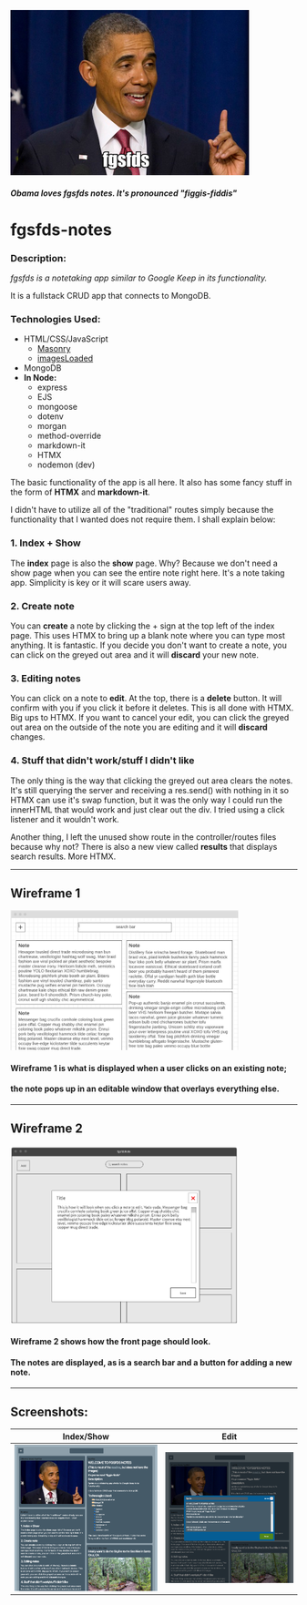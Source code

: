 ![obama](./img/obama.png)
##### Obama loves fgsfds notes. It's pronounced "figgis-fiddis"
# fgsfds-notes
### Description:
*fgsfds is a notetaking app similar to Google Keep in its functionality.*

It is a fullstack CRUD app that connects to MongoDB.

### Technologies Used:
- HTML/CSS/JavaScript
    - [Masonry](https://masonry.desandro.com/)
    - [imagesLoaded](https://imagesloaded.desandro.com/)
- MongoDB
- **In Node:**
    - express
    - EJS
    - mongoose
    - dotenv
    - morgan
    - method-override
    - markdown-it
    - HTMX
    - nodemon (dev)

The basic functionality of the app is all here. It also has some fancy stuff in the form of **HTMX** and **markdown-it**.

I didn't have to utilize all of the "traditional" routes simply because the functionality that I wanted does not require them. I shall explain below:

### 1. Index + Show
The **index** page is also the **show** page. Why?
Because we don't need a show page when you can see the entire note right here. It's a note taking app. Simplicity is key or it will scare users away.

### 2. Create note
You can **create** a note by clicking the + sign at the top left of the index page. This uses HTMX to bring up a blank note where you can type most anything. It is fantastic. If you decide you don't want to create a note, you can click on the greyed out area and it will **discard** your new note.

### 3. Editing notes
You can click on a note to **edit**. At the top, there is a **delete** button. It will confirm with you if you click it before it deletes. This is all done with HTMX. Big ups to HTMX. If you want to cancel your edit, you can click the greyed out area on the outside of the note you are editing and it will **discard** changes.

### 4. Stuff that didn't work/stuff I didn't like
The only thing is the way that clicking the greyed out area clears the notes. It's still querying the server and receiving a res.send() with nothing in it so HTMX can use it's swap function, but it was the only way I could run the innerHTML that would work and just clear out the div. I tried using a click listener and it wouldn't work.

Another thing, I left the unused show route in the controller/routes files because why not? There is also a new view called **results** that displays search results. More HTMX.
  
---
## Wireframe 1  
<a href="./img/wireframe1.png"><img src="./img/wireframe1.png" alt="Wireframe1" width="400"></a>
<!-- ![wireframe1](./img/wireframe1.png)   -->
#### Wireframe 1 is what is displayed when a user clicks on an existing note;  
#### the note pops up in an editable window that overlays everything else.  
---
## Wireframe 2  
<a href="./img/wireframe2.png"><img src="./img/wireframe2.png" alt="Wireframe2" width="400"></a>
<!-- ![wireframe2](./img/wireframe2.png)   -->
#### Wireframe 2 shows how the front page should look.  
#### The notes are displayed, as is a search bar and a button for adding a new note.

---
## Screenshots:
| Index/Show   |      Edit      |
|:----------:|:-------------:|
|<a href="./img/masonry1.png"><img src="./img/masonry1.png" alt="index" width="400"></a>|<a href="./img/masonry2.png"><img src="./img/masonry2.png" alt="editcreate" width="400"></a>|






